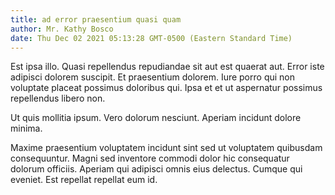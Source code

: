 ```yaml
---
title: ad error praesentium quasi quam
author: Mr. Kathy Bosco
date: Thu Dec 02 2021 05:13:28 GMT-0500 (Eastern Standard Time)
---
```

Est ipsa illo. Quasi repellendus repudiandae sit aut est quaerat aut. Error iste adipisci dolorem suscipit. Et praesentium dolorem. Iure porro qui non voluptate placeat possimus doloribus qui. Ipsa et et ut aspernatur possimus repellendus libero non.

 Ut quis mollitia ipsum. Vero dolorum nesciunt. Aperiam incidunt dolore minima.

 Maxime praesentium voluptatem incidunt sint sed ut voluptatem quibusdam consequuntur. Magni sed inventore commodi dolor hic consequatur dolorum officiis. Aperiam qui adipisci omnis eius delectus. Cumque qui eveniet. Est repellat repellat eum id.